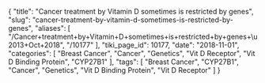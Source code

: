 {
    "title": "Cancer treatment by Vitamin D sometimes is restricted by genes",
    "slug": "cancer-treatment-by-vitamin-d-sometimes-is-restricted-by-genes",
    "aliases": [
        "/Cancer+treatment+by+Vitamin+D+sometimes+is+restricted+by+genes+\u2013+Oct+2018",
        "/10177"
    ],
    "tiki_page_id": 10177,
    "date": "2018-11-01",
    "categories": [
        "Breast Cancer",
        "Cancer",
        "Genetics",
        "Vit D Receptor",
        "Vit D Binding Protein",
        "CYP27B1"
    ],
    "tags": [
        "Breast Cancer",
        "CYP27B1",
        "Cancer",
        "Genetics",
        "Vit D Binding Protein",
        "Vit D Receptor"
    ]
}